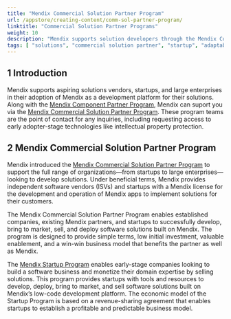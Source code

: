```yaml
---
title: "Mendix Commercial Solution Partner Program"
url: /appstore/creating-content/comm-sol-partner-program/
linktitle: "Commercial Solution Partner Programs"
weight: 10
description: "Mendix supports solution developers through the Mendix Component Partner Program and Mendix Commercial Solution Partner Program."
tags: [ "solutions", "commercial solution partner", "startup", "adaptable solutions", "prescriptive solutions" ]
---
```


## 1 Introduction

Mendix supports aspiring solutions vendors, startups, and large enterprises in their adoption of Mendix as a development platform for their solutions. Along with the [Mendix Component Partner Program](/appstore/creating-content/partner-program/), Mendix can suport you via the [Mendix Commercial Solution Partner Program](https://www.mendix.com/partners/become-a-partner/isv-program/). These program teams are the point of contact for any inquiries, including requesting access to early adopter-stage technologies like intellectual property protection.

## 2 Mendix Commercial Solution Partner Program

Mendix introduced the [Mendix Commercial Solution Partner Program](https://www.mendix.com/partners/become-a-partner/isv-program/) to support the full range of organizations—from startups to large enterprises—looking to develop solutions. Under beneficial terms, Mendix provides independent software vendors (ISVs) and startups with a Mendix license for the development and operation of Mendix apps to implement solutions for their customers.

The Mendix Commercial Solution Partner Program enables established companies, existing Mendix partners, and startups to successfully develop, bring to market, sell, and deploy software solutions built on Mendix. The program is designed to provide simple terms, low initial investment, valuable enablement, and a win-win business model that benefits the partner as well as Mendix.

The [Mendix Startup Program](https://www.mendix.com/startup-program/) enables early-stage companies looking to build a software business and monetize their domain expertise by selling solutions. This program provides startups with tools and resources to develop, deploy, bring to market, and sell software solutions built on Mendix’s low-code development platform. The economic model of the Startup Program is based on a revenue-sharing agreement that enables startups to establish a profitable and predictable business model.
